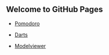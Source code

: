 ## Welcome to GitHub Pages

- [Pomodoro](pomodoro/)

- [Darts](darts/)

- [Modelviewer](modelviewer/)
